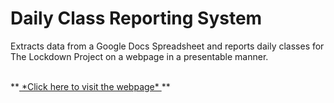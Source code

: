 # Daily Class Reporting System
Extracts data from a Google Docs Spreadsheet and reports daily classes for The Lockdown Project on a webpage in a presentable manner.

<br>
**<a href="https://tanmayagrawal21.github.io/TLP-Daily-Classes/"> *Click here to visit the webpage* </a>**
